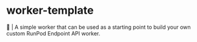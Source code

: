 # worker-template
🚀 | A simple worker that can be used as a starting point to build your own custom RunPod Endpoint API worker.
